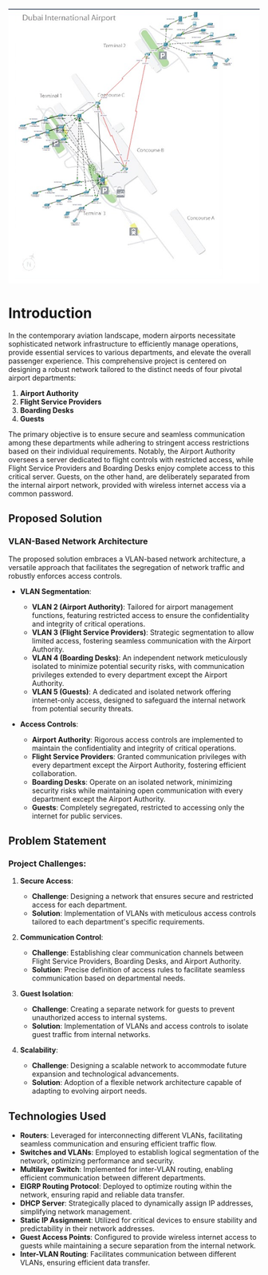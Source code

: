 ![My Image](AirportNetworkImage.jpg)

# Introduction

In the contemporary aviation landscape, modern airports necessitate sophisticated network infrastructure to efficiently manage operations, provide essential services to various departments, and elevate the overall passenger experience. This comprehensive project is centered on designing a robust network tailored to the distinct needs of four pivotal airport departments:

1. **Airport Authority**
2. **Flight Service Providers**
3. **Boarding Desks**
4. **Guests**

The primary objective is to ensure secure and seamless communication among these departments while adhering to stringent access restrictions based on their individual requirements. Notably, the Airport Authority oversees a server dedicated to flight controls with restricted access, while Flight Service Providers and Boarding Desks enjoy complete access to this critical server. Guests, on the other hand, are deliberately separated from the internal airport network, provided with wireless internet access via a common password.

## Proposed Solution

### VLAN-Based Network Architecture

The proposed solution embraces a VLAN-based network architecture, a versatile approach that facilitates the segregation of network traffic and robustly enforces access controls.

- **VLAN Segmentation**:
  - **VLAN 2 (Airport Authority)**: Tailored for airport management functions, featuring restricted access to ensure the confidentiality and integrity of critical operations.
  - **VLAN 3 (Flight Service Providers)**: Strategic segmentation to allow limited access, fostering seamless communication with the Airport Authority.
  - **VLAN 4 (Boarding Desks)**: An independent network meticulously isolated to minimize potential security risks, with communication privileges extended to every department except the Airport Authority.
  - **VLAN 5 (Guests)**: A dedicated and isolated network offering internet-only access, designed to safeguard the internal network from potential security threats.

- **Access Controls**:
  - **Airport Authority**: Rigorous access controls are implemented to maintain the confidentiality and integrity of critical operations.
  - **Flight Service Providers**: Granted communication privileges with every department except the Airport Authority, fostering efficient collaboration.
  - **Boarding Desks**: Operate on an isolated network, minimizing security risks while maintaining open communication with every department except the Airport Authority.
  - **Guests**: Completely segregated, restricted to accessing only the internet for public services.

## Problem Statement

### Project Challenges:

1. **Secure Access**:
   - **Challenge**: Designing a network that ensures secure and restricted access for each department.
   - **Solution**: Implementation of VLANs with meticulous access controls tailored to each department's specific requirements.

2. **Communication Control**:
   - **Challenge**: Establishing clear communication channels between Flight Service Providers, Boarding Desks, and Airport Authority.
   - **Solution**: Precise definition of access rules to facilitate seamless communication based on departmental needs.

3. **Guest Isolation**:
   - **Challenge**: Creating a separate network for guests to prevent unauthorized access to internal systems.
   - **Solution**: Implementation of VLANs and access controls to isolate guest traffic from internal networks.

4. **Scalability**:
   - **Challenge**: Designing a scalable network to accommodate future expansion and technological advancements.
   - **Solution**: Adoption of a flexible network architecture capable of adapting to evolving airport needs.

## Technologies Used

- **Routers**: Leveraged for interconnecting different VLANs, facilitating seamless communication and ensuring efficient traffic flow.
- **Switches and VLANs**: Employed to establish logical segmentation of the network, optimizing performance and security.
- **Multilayer Switch**: Implemented for inter-VLAN routing, enabling efficient communication between different departments.
- **EIGRP Routing Protocol**: Deployed to optimize routing within the network, ensuring rapid and reliable data transfer.
- **DHCP Server**: Strategically placed to dynamically assign IP addresses, simplifying network management.
- **Static IP Assignment**: Utilized for critical devices to ensure stability and predictability in their network addresses.
- **Guest Access Points**: Configured to provide wireless internet access to guests while maintaining a secure separation from the internal network.
- **Inter-VLAN Routing**: Facilitates communication between different VLANs, ensuring efficient data transfer.

